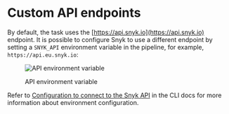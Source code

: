 # Custom API endpoints

By default, the task uses the [https://api.snyk.io](https://api.snyk.io) endpoint. It is possible to configure Snyk to use a different endpoint by setting a `SNYK_API` environment variable in the pipeline, for example, `https://api.eu.snyk.io`:

<figure><img src="../../../.gitbook/assets/Screenshot 2022-07-22 at 17.36.54.png" alt="API environment variable"><figcaption><p>API environment variable</p></figcaption></figure>

Refer to [Configuration to connect to the Snyk API](https://docs.snyk.io/snyk-cli/configure-the-snyk-cli#configuration-to-connect-to-the-snyk-api) in the CLI docs for more information about environment configuration.
